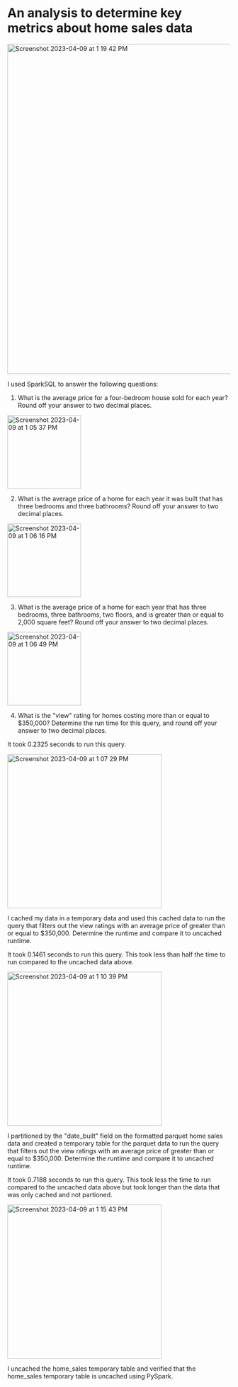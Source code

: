 # An analysis to determine key metrics about home sales data

<img width="746" alt="Screenshot 2023-04-09 at 1 19 42 PM" src="https://user-images.githubusercontent.com/106120403/230786958-dc308d09-858e-4058-8bb1-51f6434d8a44.png">

I used SparkSQL to answer the following questions:
1. What is the average price for a four-bedroom house sold for each year? Round off your answer to two decimal places.

<img width="166" alt="Screenshot 2023-04-09 at 1 05 37 PM" src="https://user-images.githubusercontent.com/106120403/230786332-5bdaa9f1-b0f7-4630-b5c4-5fc0e3f422b5.png">

2. What is the average price of a home for each year it was built that has three bedrooms and three bathrooms? Round off your answer to two decimal places.

<img width="166" alt="Screenshot 2023-04-09 at 1 06 16 PM" src="https://user-images.githubusercontent.com/106120403/230786355-27e1b24e-e6fe-4e7b-a99d-af47034b6fb0.png">

3. What is the average price of a home for each year that has three bedrooms, three bathrooms, two floors, and is greater than or equal to 2,000 square feet? Round off your answer to two decimal places.

<img width="166" alt="Screenshot 2023-04-09 at 1 06 49 PM" src="https://user-images.githubusercontent.com/106120403/230786376-23aaf15f-7437-4449-9a60-2cb577610da2.png">

4. What is the "view" rating for homes costing more than or equal to $350,000? Determine the run time for this query, and round off your answer to two decimal places.

It took 0.2325 seconds to run this query.

<img width="348" alt="Screenshot 2023-04-09 at 1 07 29 PM" src="https://user-images.githubusercontent.com/106120403/230786407-d4786b8d-d383-4c53-a990-191c64df9b72.png">

I cached my data in a temporary data and used this cached data to run the query that filters out the view ratings with an average price of greater than or equal to $350,000. Determine the runtime and compare it to uncached runtime.

It took 0.1461 seconds to run this query. This took less than half the time to run compared to the uncached data above.

<img width="348" alt="Screenshot 2023-04-09 at 1 10 39 PM" src="https://user-images.githubusercontent.com/106120403/230786541-4c20058a-f47b-4a6a-b3a1-ad9f109f92ab.png">

I partitioned by the "date_built" field on the formatted parquet home sales data and created a temporary table for the parquet data to run the query that filters out the view ratings with an average price of greater than or equal to $350,000. Determine the runtime and compare it to uncached runtime.

It took 0.7188 seconds to run this query. This took less the time to run compared to the uncached data above but took longer than the data that was only cached and not partioned.

<img width="348" alt="Screenshot 2023-04-09 at 1 15 43 PM" src="https://user-images.githubusercontent.com/106120403/230786803-b75567c8-e8c6-4555-8ccc-88b0a90b792c.png">

I uncached the home_sales temporary table and verified that the home_sales temporary table is uncached using PySpark.

